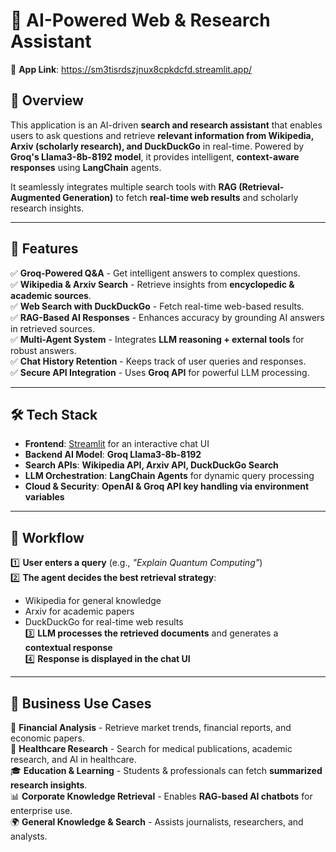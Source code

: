 # 🔎 AI-Powered Web & Research Assistant  
🚀 **App Link**: https://sm3tisrdszjnux8cpkdcfd.streamlit.app/

## 📌 Overview  
This application is an AI-driven **search and research assistant** that enables users to ask questions and retrieve **relevant information from Wikipedia, Arxiv (scholarly research), and DuckDuckGo** in real-time. Powered by **Groq's Llama3-8b-8192 model**, it provides intelligent, **context-aware responses** using **LangChain** agents.

It seamlessly integrates multiple search tools with **RAG (Retrieval-Augmented Generation)** to fetch **real-time web results** and scholarly research insights.

---

## 🚀 Features  
✅ **Groq-Powered Q&A** - Get intelligent answers to complex questions.  
✅ **Wikipedia & Arxiv Search** - Retrieve insights from **encyclopedic & academic sources**.  
✅ **Web Search with DuckDuckGo** - Fetch real-time web-based results.  
✅ **RAG-Based AI Responses** - Enhances accuracy by grounding AI answers in retrieved sources.  
✅ **Multi-Agent System** - Integrates **LLM reasoning + external tools** for robust answers.  
✅ **Chat History Retention** - Keeps track of user queries and responses.  
✅ **Secure API Integration** - Uses **Groq API** for powerful LLM processing.  

---

## 🛠️ Tech Stack  
- **Frontend**: [Streamlit](https://streamlit.io/) for an interactive chat UI  
- **Backend AI Model**: **Groq Llama3-8b-8192**  
- **Search APIs**: **Wikipedia API, Arxiv API, DuckDuckGo Search**  
- **LLM Orchestration**: **LangChain Agents** for dynamic query processing  
- **Cloud & Security**: **OpenAI & Groq API key handling via environment variables**  

---

## 🔄 Workflow  
1️⃣ **User enters a query** (e.g., *"Explain Quantum Computing"*)  
2️⃣ **The agent decides the best retrieval strategy**:  
   - Wikipedia for general knowledge  
   - Arxiv for academic papers  
   - DuckDuckGo for real-time web results  
3️⃣ **LLM processes the retrieved documents** and generates a **contextual response**  
4️⃣ **Response is displayed in the chat UI**  

---

## 💼 Business Use Cases  
🏦 **Financial Analysis** - Retrieve market trends, financial reports, and economic papers.  
🏥 **Healthcare Research** - Search for medical publications, academic research, and AI in healthcare.  
🎓 **Education & Learning** - Students & professionals can fetch **summarized research insights**.  
📊 **Corporate Knowledge Retrieval** - Enables **RAG-based AI chatbots** for enterprise use.  
🌍 **General Knowledge & Search** - Assists journalists, researchers, and analysts.  


